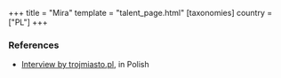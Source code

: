 +++
title = "Mira"
template = "talent_page.html"
[taxonomies]
country = ["PL"]
+++

### References

* [Interview by trojmiasto.pl](https://rozrywka.trojmiasto.pl/Dziewczyna-z-ringu-o-golebim-sercu-n110167.html), in Polish
